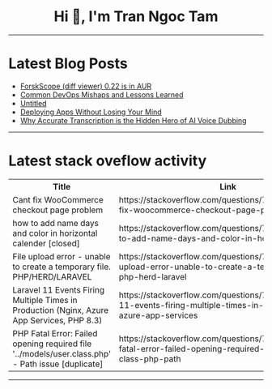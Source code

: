<h1 align="center">Hi 👋, I'm Tran Ngoc Tam</h1>

---

# Latest Blog Posts 
<!-- BLOG-POST-LIST:START -->
- [ForskScope &lpar;diff viewer&rpar; 0.22 is in AUR](https://dev.to/nabbisen/forskscope-diff-viewer-022-is-in-aur-3p2j)
- [Common DevOps Mishaps and Lessons Learned](https://dev.to/sameerimtiaz/common-devops-mishaps-and-lessons-learned-4ihn)
- [Untitled](https://dev.to/shamir_hussain_441bd087f1/untitled-8d2)
- [Deploying Apps Without Losing Your Mind](https://dev.to/yaser/deploying-apps-without-losing-your-mind-3d54)
- [Why Accurate Transcription is the Hidden Hero of AI Voice Dubbing](https://dev.to/shruti_saraswat_c258d5934/why-accurate-transcription-is-the-hidden-hero-of-ai-voice-dubbing-1nbb)
<!-- BLOG-POST-LIST:END -->

---

# Latest stack oveflow activity
<table>
  <tr><th>Title</th><th>Link</th></tr>
  <!-- STACKOVERFLOW:START --><tr><td>Cant fix WooCommerce checkout page problem</td><td>https://stackoverflow.com/questions/79647526/cant-fix-woocommerce-checkout-page-problem</td></tr><tr><td>how to add name days and color in horizontal calender [closed]</td><td>https://stackoverflow.com/questions/79647405/how-to-add-name-days-and-color-in-horizontal-calender</td></tr><tr><td>File upload error - unable to create a temporary file. PHP/HERD/LARAVEL</td><td>https://stackoverflow.com/questions/79647341/file-upload-error-unable-to-create-a-temporary-file-php-herd-laravel</td></tr><tr><td>Laravel 11 Events Firing Multiple Times in Production &lpar;Nginx, Azure App Services, PHP 8.3&rpar;</td><td>https://stackoverflow.com/questions/79647336/laravel-11-events-firing-multiple-times-in-production-nginx-azure-app-services</td></tr><tr><td>PHP Fatal Error: Failed opening required file &#39;../models/user.class.php&#39; - Path issue [duplicate]</td><td>https://stackoverflow.com/questions/79646978/php-fatal-error-failed-opening-required-file-models-user-class-php-path</td></tr><!-- STACKOVERFLOW:END -->
</table>

---


